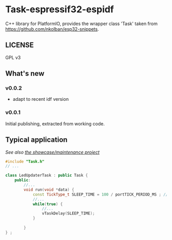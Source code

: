 # Task-espressif32-espidf
C++ library for PlatformIO, provides the wrapper class 'Task' taken from https://github.com/nkolban/esp32-snippets.

## LICENSE

GPL v3

## What's new

### v0.0.2

* adapt to recent idf version

### v0.0.1

Initial publishing, extracted from working code.


## Typical application

_See also [the showcase/maintenance project](https://github.com/sporniket/demo-task-gpio-button-led)_

```cpp
#include "Task.h"
// ...

class LedUpdaterTask : public Task {
    public:
        //...
        void run(void *data) {
            const TickType_t SLEEP_TIME = 100 / portTICK_PERIOD_MS ; // 10 Hz
            //...
            while(true) {
                //...
                vTaskDelay(SLEEP_TIME);
            }
            
        }
} ;

```